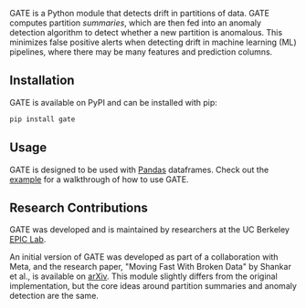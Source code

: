 GATE is a Python module that detects drift in partitions of data. GATE computes partition _summaries_, which are then fed into an anomaly detection algorithm to detect whether a new partition is anomalous. This minimizes false positive alerts when detecting drift in machine learning (ML) pipelines, where there may be many features and prediction columns.

## Installation

GATE is available on PyPI and can be installed with pip:

```bash
pip install gate
```

## Usage

GATE is designed to be used with [Pandas](https://pandas.pydata.org/) dataframes. Check out the [example](./example) for a walkthrough of how to use GATE.

## Research Contributions

GATE was developed and is maintained by researchers at the UC Berkeley [EPIC Lab](https://epic.berkeley.edu/).

An initial version of GATE was developed as part of a collaboration with Meta, and the research paper, "Moving Fast With Broken Data" by Shankar et al., is available on [arXiv](https://arxiv.org/abs/2303.06094). This module slightly differs from the original implementation, but the core ideas around partition summaries and anomaly detection are the same.
